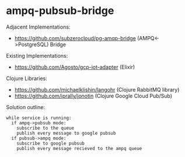 ampq-pubsub-bridge
==================

Adjacent Implementations:
* https://github.com/subzerocloud/pg-amqp-bridge (AMPQ<->PostgreSQL) Bridge

Existing Implementations:
* https://github.com/Agosto/gcp-iot-adapter (Elixir)

Clojure Libraries:
* https://github.com/michaelklishin/langohr (Clojure RabbitMQ library)
* https://github.com/iprally/jonotin (Clojure Google Cloud Pub/Sub)

Solution outline:
```
while service is running:
  if ampq->pubsub mode:
    subscribe to the queue
    publish every message to google pubsub
  if pubsub->ampq mode:
    subscribe to google pubsub
    publish every message recieved to the ampq queue
```
